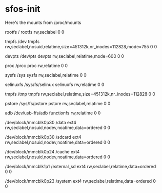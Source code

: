 # sfos-init
Here's the mounts from /proc/mounts

rootfs / rootfs rw,seclabel 0 0

tmpfs /dev tmpfs rw,seclabel,nosuid,relatime,size=451312k,nr_inodes=112828,mode=755 0 0

devpts /dev/pts devpts rw,seclabel,relatime,mode=600 0 0

proc /proc proc rw,relatime 0 0

sysfs /sys sysfs rw,seclabel,relatime 0 0

selinuxfs /sys/fs/selinux selinuxfs rw,relatime 0 0

tmpfs /tmp tmpfs rw,seclabel,relatime,size=451312k,nr_inodes=112828 0 0

pstore /sys/fs/pstore pstore rw,seclabel,relatime 0 0

adb /dev/usb-ffs/adb functionfs rw,relatime 0 0

/dev/block/mmcblk0p30 /data ext4 rw,seclabel,nosuid,nodev,noatime,data=ordered 0 0

/dev/block/mmcblk0p30 /sdcard ext4 rw,seclabel,nosuid,nodev,noatime,data=ordered 0 0

/dev/block/mmcblk0p24 /cache ext4 rw,seclabel,nosuid,nodev,noatime,data=ordered 0 0

/dev/block/mmcblk1p1 /external_sd ext4 rw,seclabel,relatime,data=ordered 0 0

/dev/block/mmcblk0p23 /system ext4 rw,seclabel,relatime,data=ordered 0 0
